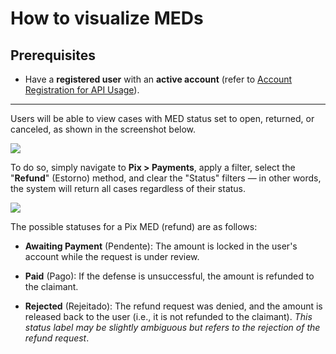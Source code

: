 # How to visualize MEDs
## Prerequisites
- Have a **registered user** with an **active account** (refer to [Account Registration for API Usage](accountRegistration.md)).

---

Users will be able to view cases with MED status set to open, returned, or canceled, as shown in the screenshot below.

![][image1]

To do so, simply navigate to **Pix > Payments**, apply a filter, select the "**Refund**" (Estorno) method, and clear the "Status" filters — in other words, the system will return all cases regardless of their status.

![][image2]

The possible statuses for a Pix MED (refund) are as follows:

- **Awaiting Payment** (Pendente): The amount is locked in the user's account while the request is under review.

- **Paid** (Pago): If the defense is unsuccessful, the amount is refunded to the claimant.

- **Rejected** (Rejeitado): The refund request was denied, and the amount is released back to the user (i.e., it is not refunded to the claimant). _This status label may be slightly ambiguous but refers to the rejection of the refund request_.


[image1]: /docs/images/Pay/meds/meds-1.png
[image2]: /docs/images/Pay/meds/meds-2.png